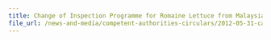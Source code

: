 ```yaml
---
title: Change of Inspection Programme for Romaine Lettuce from Malaysia 
file_url: /news-and-media/competent-authorities-circulars/2012-05-31-ca.pdf
---
```

